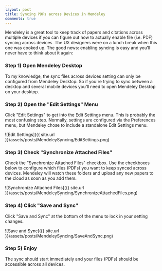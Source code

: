 ```yaml
---
layout: post
title: Syncing PDFs across Devices in Mendeley
comments: true
---
```


Mendeley is a great tool to keep track of papers and citations across multiple devices if you can figure out how to actually enable file (i.e. PDF) syncing across devices. The UX designers were on a lunch break when this one was cooked up. The good news: enabling syncing is easy and you'll never have to think about it again:

### Step 1) Open Mendeley Desktop

To my knowledge, the sync files across devices setting can only be configured from Mendeley Desktop. So if you're trying to sync between a desktop and several mobile devices you'll need to open Mendeley Desktop on your desktop.

### Step 2) Open the "Edit Settings" Menu

Click "Edit Settings" to get into the Edit Settings menu. This is probably the most confusing step. Normally, settings are configured via the Preferences menu, but Mendeley chose to include a standalone Edit Settings menu.

![Edit Settings]({{ site.url }}/assets/posts/MendeleySyncing/EditSettings.png)

### Step 3) Check "Synchronize Attached Files"

Check the "Synchronize Attached Files" checkbox. Use the checkboxes below to configure which files (PDFs) you want to keep synced across devices. Mendeley will watch these folders and upload any new papers to the cloud as soon as you add them.

![Synchronize Attached Files]({{ site.url }}/assets/posts/MendeleySyncing/SynchronizeAttachedFiles.png)

### Step 4) Click "Save and Sync"

Click "Save and Sync" at the bottom of the menu to lock in your setting changes.

![Save and Sync]({{ site.url }}/assets/posts/MendeleySyncing/SaveAndSync.png)


### Step 5) Enjoy

The sync should start immediately and your files (PDFs) should be accessible across all devices.